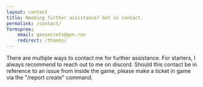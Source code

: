 ```yaml
---
layout: contact
title: Needing further assistance? Get in contact.
permalink: /contact/
formspree:
    email: gensecrets@gen.run
    redirect: /thanks/
---
```


There are multiple ways to contact me for further assistance. For starters, I always recommend to reach out to me on discord. Should this contact be in reference to an issue from inside the game, please make a ticket in game via the "/report create" command.
